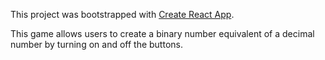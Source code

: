 This project was bootstrapped with [Create React App](https://github.com/facebookincubator/create-react-app).

This game allows users to create a binary number equivalent of a decimal number
by turning on and off the buttons.
